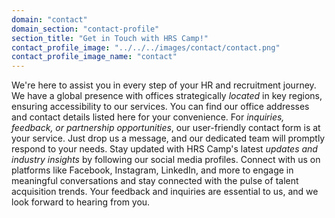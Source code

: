 ```yaml
---
domain: "contact"
domain_section: "contact-profile"
section_title: "Get in Touch with HRS Camp!"
contact_profile_image: "../../../images/contact/contact.png"
contact_profile_image_name: "contact"
---
```


We're here to assist you in every step of your HR and recruitment journey. We have a global presence with offices strategically _located_ in key regions, ensuring accessibility to our services. You can find our office addresses and contact details listed here for your convenience. For _inquiries, feedback, or partnership opportunities_, our user-friendly contact form is at your service. Just drop us a message, and our dedicated team will promptly respond to your needs. Stay updated with HRS Camp's latest _updates and industry insights_ by following our social media profiles. Connect with us on platforms like Facebook, Instagram, LinkedIn, and more to engage in meaningful conversations and stay connected with the pulse of talent acquisition trends. Your feedback and inquiries are essential to us, and we look forward to hearing from you.
